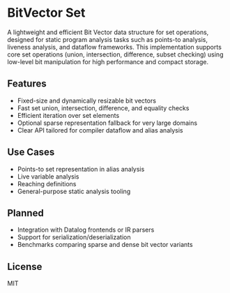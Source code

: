 # BitVector Set

A lightweight and efficient Bit Vector data structure for set operations, designed for static program analysis tasks such as points-to analysis, liveness analysis, and dataflow frameworks. This implementation supports core set operations (union, intersection, difference, subset checking) using low-level bit manipulation for high performance and compact storage.

## Features
- Fixed-size and dynamically resizable bit vectors
- Fast set union, intersection, difference, and equality checks
- Efficient iteration over set elements
- Optional sparse representation fallback for very large domains
- Clear API tailored for compiler dataflow and alias analysis

## Use Cases
- Points-to set representation in alias analysis
- Live variable analysis
- Reaching definitions
- General-purpose static analysis tooling

## Planned
- Integration with Datalog frontends or IR parsers
- Support for serialization/deserialization
- Benchmarks comparing sparse and dense bit vector variants

## License
MIT
